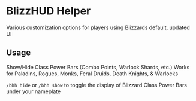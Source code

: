 # BlizzHUD Helper
Various customization options for players using Blizzards default, updated UI

## Usage

Show/Hide Class Power Bars (Combo Points, Warlock Shards, etc.)
Works for Paladins, Rogues, Monks, Feral Druids, Death Knights, & Warlocks

`/bhh hide` or `/bhh show` to toggle the display of Blizzard Class Power Bars under your nameplate